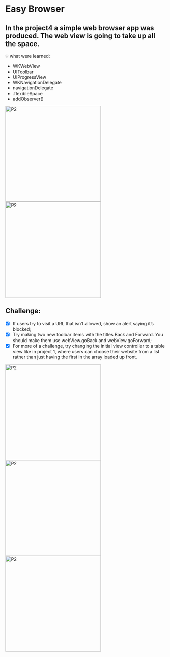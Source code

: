 # Easy Browser 

## In the project4 a simple web browser app was produced. The web view is going to take up all the space.

💡 what were learned:
- WKWebView
- UIToolbar
- UIProgressView
- WKNavigationDelegate
- navigationDelegate
- .flexibleSpace
- addObserver()


<img width="300" alt="P2" src="https://sun9-63.userapi.com/impg/CTMw0ba_FWEzikTyBnD-Tw85ihvowSu1-xnrdw/20Ev94s4EVI.jpg?size=690x1430&quality=96&sign=b19ad3684bcb7cea7a922c2bb2fe3690&type=album"> <img width="300" alt="P2" src="https://sun9-45.userapi.com/impg/R1hocOVnGbSCOlPKXYxvMCBVO5Dr6n3Ubo06-w/Jxp0StvSthw.jpg?size=690x1430&quality=96&sign=c97e992cd696b391d62713f635668b4a&type=album">

## Challenge:

- [x] If users try to visit a URL that isn’t allowed, show an alert saying it’s blocked;
- [x] Try making two new toolbar items with the titles Back and Forward. You should make them use webView.goBack and webView.goForward;
- [x] For more of a challenge, try changing the initial view controller to a table view like in project 1, where users can choose their website from a list rather than just having the first in the array loaded up front.

<img width="300" alt="P2" src="https://sun9-65.userapi.com/impg/3XOOiewvNJACmqqobty0A7tH91eRoKMOWm7qlQ/cPSl3g8VUC4.jpg?size=516x1080&quality=96&sign=27e13d31bc663a82ea2d4cfc0d913efd&type=album"> <img width="300" alt="P2" src="https://sun9-8.userapi.com/impg/Wd-Qvju1zRADdY3_3rnG7uvKeau4SMKZIQt7bw/JgepDIZwWU8.jpg?size=516x1080&quality=96&sign=b0e57a11cfbf63127053d158b06be431&type=album"> <img width="300" alt="P2" src="https://sun9-16.userapi.com/impg/u8jMG12BSXCBmCEP5gfa6Lelvkeg8cIc5XHaRw/PM1-zW9B9PI.jpg?size=516x1080&quality=96&sign=36532908d5adfd96009eb1a6ffadc4a2&type=album">

